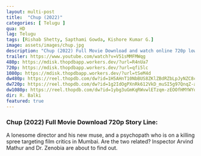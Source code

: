 ```yaml
---
layout: multi-post
title:  "Chup (2022)"
categories: [ Telugu ]
qua: HD
lag: Telugu
tags: [Rishab Shetty, Sapthami Gowda, Kishore Kumar G.]
image: assets/images/chup.jpg
description: "Chup (2022) Full Movie Download and watch online 720p low file size 500 mb."
trailer: https://www.youtube.com/watch?v=V51sMMFMWqg
480p: https://mdisk.thopdbapp.workers.dev/?url=R4nUa7
720p: https://mdisk.thopdbapp.workers.dev/?url=qfi5lc
1080p: https://mdisk.thopdbapp.workers.dev/?url=tSeM4d
dw480p: https://reel.thopdb.com/dw?id=1H5AHnT10NbBUS8ZKlZBdRZbLpJyNZC8c
dw720p: https://reel.thopdb.com/dw?id=1g2IdOgPXnRk612VkD_muSI5g97QnqZ-a
dw1080p: https://reel.thopdb.com/dw?id=1ybg3uGmKqRWvwlETzqm-zEOOfHMYWYo-
dir: R. Balki
featured: true
---
```


### Chup (2022) Full Movie Download 720p Story Line:
A lonesome director and his new muse, and a psychopath who is on a killing spree targeting film critics in Mumbai. Are the two related? Inspector Arvind Mathur and Dr. Zenobia are about to find out.
